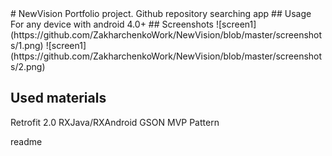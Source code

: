 <snippet>
  <content>
# NewVision
Portfolio project. Github repository searching app
## Usage
For any device with android 4.0+
## Screenshots
![screen1](https://github.com/ZakharchenkoWork/NewVision/blob/master/screenshots/1.png)
![screen1](https://github.com/ZakharchenkoWork/NewVision/blob/master/screenshots/2.png)

## Used materials
Retrofit 2.0
RXJava/RXAndroid
GSON
MVP Pattern

</content>
  <tabTrigger>readme</tabTrigger>
</snippet>

